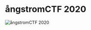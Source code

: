 # ångstromCTF 2020
![ångstromCTF 2020](https://github.com/Abd-Elrahman-Nasr/ångstromCTF%202020/angstromCTF2020.png)
